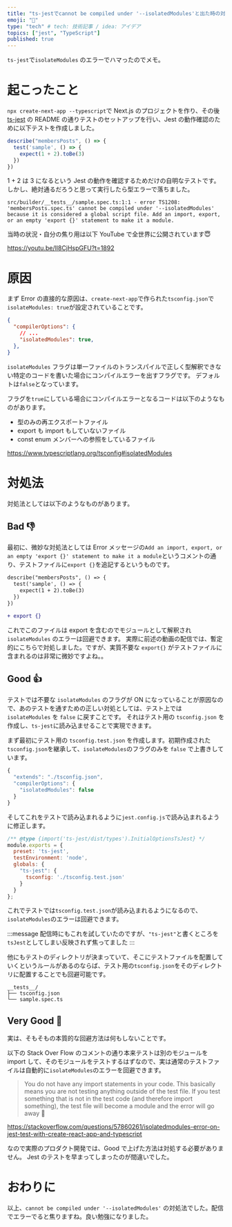 ```yaml
---
title: "ts-jestでcannot be compiled under '--isolatedModules'と出た時の対処法"
emoji: "🚨"
type: "tech" # tech: 技術記事 / idea: アイデア
topics: ["jest", "TypeScript"]
published: true
---
```


`ts-jest`で`isolateModules` のエラーでハマったのでメモ。

# 起こったこと

`npx create-next-app --typescript`で Next.js のプロジェクトを作り、その後 [ts-jest](https://github.com/kulshekhar/ts-jest) の README の通りテストのセットアップを行い、Jest の動作確認のために以下テストを作成しました。

```ts:sample.spec.ts
describe("membersPosts", () => {
  test('sample', () => {
    expect(1 + 2).toBe(3)
  })
})
```

1 + 2 は 3 になるという Jest の動作を確認するためだけの自明なテストです。
しかし、絶対通るだろうと思って実行したら型エラーで落ちました。

```
src/builder/__tests__/sample.spec.ts:1:1 - error TS1208: 'membersPosts.spec.ts' cannot be compiled under '--isolatedModules' because it is considered a global script file. Add an import, export, or an empty 'export {}' statement to make it a module.
```

当時の状況・自分の焦り用は以下 YouTube で全世界に公開されています😇

https://youtu.be/lI8CjHspGFU?t=1892

# 原因

まず Error の直接的な原因は、`create-next-app`で作られた`tsconfig.json`で`isolateModules: true`が設定されていることです。

```json:tsconfig.json
{
  "compilerOptions": {
    // ...
    "isolatedModules": true,
  },
}
```

`isolateModules` フラグは単一ファイルのトランスパイルで正しく型解釈できない特定のコードを書いた場合にコンパイルエラーを出すフラグです。
デフォルトは`false`となっています。

フラグを`true`にしている場合にコンパイルエラーとなるコードは以下のようなものがあります。

- 型のみの再エクスポートファイル
- export も import もしていないファイル
- const enum メンバーへの参照をしているファイル


https://www.typescriptlang.org/tsconfig#isolatedModules

# 対処法

対処法としては以下のようなものがあります。

## Bad 👎

最初に、微妙な対処法としては Error メッセージの`Add an import, export, or an empty 'export {}' statement to make it a module`というコメントの通り、テストファイルに`export {}`を追記するというものです。

```diff ts
describe("membersPosts", () => {
  test('sample', () => {
    expect(1 + 2).toBe(3)
  })
})

+ export {}
```

これでこのファイルは export を含むのでモジュールとして解釈され `isolateModules` のエラーは回避できます。
実際に前述の動画の配信では、暫定的にこちらで対処しました。ですが、実質不要な `export{}` がテストファイルに含まれるのは非常に微妙ですよね。。

## Good 👍

テストでは不要な `isolateModules` のフラグが ON になっていることが原因なので、あのテストを通すための正しい対処としては、テスト上では `isolateModules` を `false` に戻すことです。
それはテスト用の `tsconfig.json` を作成し、`ts-jest`に読み込ませることで実現できます。

まず最初にテスト用の `tsconfig.test.json` を作成します。初期作成された`tsconfig.json`を継承して、`isolateModules`のフラグのみを `false` で上書きしています。

```ts
{
  "extends": "./tsconfig.json",
  "compilerOptions": {
    "isolatedModules": false
  }
}
```

そしてこれをテストで読み込まれるように`jest.config.js`で読み込まれるように修正します。

```ts:jest.config.js
/** @type {import('ts-jest/dist/types').InitialOptionsTsJest} */
module.exports = {
  preset: 'ts-jest',
  testEnvironment: 'node',
  globals: {
    "ts-jest": {
      tsconfig: './tsconfig.test.json'
    }
  }
};
```

これでテストでは`tsconfig.test.json`が読み込まれるようになるので、`isolateModules`のエラーは回避できます。

:::message
配信時にもこれを試していたのですが、`"ts-jest"`と書くところを`tsJest`としてしまい反映されず焦ってました
:::

他にもテストのディレクトリが決まっていて、そこにテストファイルを配置していくというルールがあるのならば、テスト用の`tsconfig.json`をそのディレクトリに配置することでも回避可能です。


```
__tests__/
├── tsconfig.json
└── sample.spec.ts
```



## Very Good 🌟

実は、そもそもの本質的な回避方法は何もしないことです。

以下の Stack Over Flow のコメントの通り本来テストは別のモジュールを import して、そのモジュールをテストするはずなので、実は通常のテストファイルは自動的に`isolateModules`のエラーを回避できます。

> You do not have any import statements in your code. This basically means you are not testing anything outside of the test file.
> If you test something that is not in the test code (and therefore import something), the test file will become a module and the error will go away 🌹

https://stackoverflow.com/questions/57860261/isolatedmodules-error-on-jest-test-with-create-react-app-and-typescript

なので実際のプロダクト開発では、Good で上げた方法は対処する必要がありません。
Jest のテストを早まってしまったのが間違いでした。


# おわりに

以上、`cannot be compiled under '--isolatedModules'` の対処法でした。配信でエラーでると焦りますね。良い勉強になりました。
